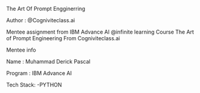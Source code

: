 The Art Of Prompt Engginerring

Author : @Cogniviteclass.ai

Mentee assignment from IBM Advance AI @infinite learning Course The Art of Prompt Engineering From Cogniviteclass.ai

Mentee info 

Name : Muhammad Derick Pascal

Program : IBM Advance AI

Tech Stack:
-PYTHON
